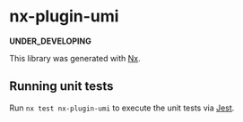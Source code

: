 # nx-plugin-umi

**UNDER_DEVELOPING**

This library was generated with [Nx](https://nx.dev).

## Running unit tests

Run `nx test nx-plugin-umi` to execute the unit tests via [Jest](https://jestjs.io).
